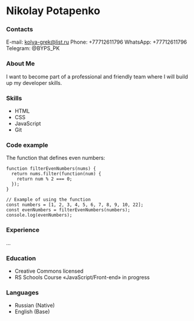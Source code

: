 # Nikolay Potapenko

### Contacts
E-mail: kolya-grek@list.ru
Phone: +77712611796
WhatsApp: +77712611796
Telegram: @BYPS_PK

### About Me

I want to become part of a professional and friendly team where I will build up my developer skills.

### Skills

* HTML
* CSS
* JavaScript
* Git

### Code example

The function that defines even numbers:
```
function filterEvenNumbers(nums) {
  return nums.filter(function(num) {
    return num % 2 === 0;
  });
}

// Example of using the function
const numbers = [1, 2, 3, 4, 5, 6, 7, 8, 9, 10, 22];
const evenNumbers = filterEvenNumbers(numbers);
console.log(evenNumbers);
```

### Experience
...

### Education

* Creative Commons licensed
* RS Schools Course «JavaScript/Front-end» in progress

### Languages

* Russian (Native)
* English (Base)